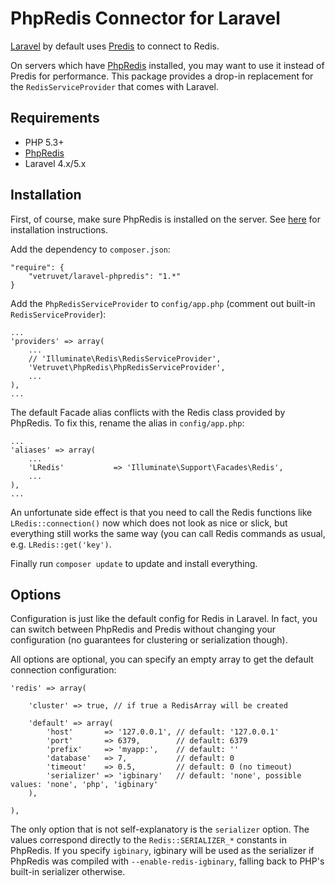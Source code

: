 PhpRedis Connector for Laravel
==============================

[Laravel] by default uses [Predis] to connect to Redis.

On servers which have [PhpRedis] installed, you may want to use it instead of Predis for performance. This package provides a drop-in replacement for the `RedisServiceProvider` that comes with Laravel.

Requirements
------------

 - PHP 5.3+
 - [PhpRedis]
 - Laravel 4.x/5.x

Installation
-------------

First, of course, make sure PhpRedis is installed on the server. See [here][1] for installation instructions.

Add the dependency to `composer.json`:

```
"require": {
    "vetruvet/laravel-phpredis": "1.*"
}
```

Add the `PhpRedisServiceProvider` to `config/app.php` (comment out built-in `RedisServiceProvider`):

```
...
'providers' => array(
    ...
    // 'Illuminate\Redis\RedisServiceProvider',
    'Vetruvet\PhpRedis\PhpRedisServiceProvider',
    ...
),
...
```

The default Facade alias conflicts with the Redis class provided by PhpRedis.
To fix this, rename the alias in `config/app.php`:

```
...
'aliases' => array(
    ...
    'LRedis'           => 'Illuminate\Support\Facades\Redis', 
    ...
),
...
```

An unfortunate side effect is that you need to call the Redis functions like `LRedis::connection()` now which does not look as nice or slick, but everything still works the same way (you can call Redis commands as usual, e.g. `LRedis::get('key')`.

Finally run `composer update` to update and install everything.

Options
-------

Configuration is just like the default config for Redis in Laravel. In fact, you can switch between PhpRedis and Predis without changing your configuration (no guarantees for clustering or serialization though).

All options are optional, you can specify an empty array to get the default connection configuration:

```
'redis' => array(

    'cluster' => true, // if true a RedisArray will be created

    'default' => array(
        'host'       => '127.0.0.1', // default: '127.0.0.1'
        'port'       => 6379,        // default: 6379
        'prefix'     => 'myapp:',    // default: ''
        'database'   => 7,           // default: 0
        'timeout'    => 0.5,         // default: 0 (no timeout)
        'serializer' => 'igbinary'   // default: 'none', possible values: 'none', 'php', 'igbinary'
    ),

),
```

The only option that is not self-explanatory is the `serializer` option. The values correspond directly to the `Redis::SERIALIZER_*` constants in PhpRedis. If you specify `igbinary`, igbinary will be used as the serializer if PhpRedis was compiled with `--enable-redis-igbinary`, falling back to PHP's built-in serializer otherwise. 

[laravel]:http://laravel.com/
[predis]:https://github.com/nrk/predis
[phpredis]:https://github.com/nicolasff/phpredis
[1]:https://github.com/nicolasff/phpredis#installingconfiguring
